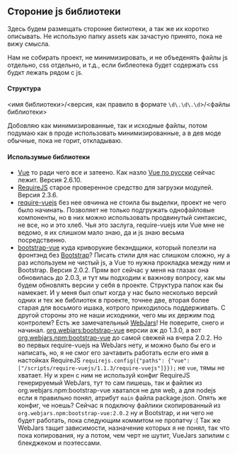 ## Стороние js библиотеки

Здесь будем размещать стороние билиотеки, а так же их коротко описывать. Не использую папку assets как
 зачастую принято, пока не вижу смысла. 
 
 Нам не собирать проект, не минимизировать, и не объеденять файлы js отдельно, css отдельно, и т.д., 
 если библеотека будет содержать css будкт лежать рядом с js. 
 
 ####  Структура
 <имя библиотеки>/<версия, как правило в формате `\d\.\d\.\d`>/<файлы библиотеки>
 
Добовляю как минимизированные, так и исходные файлы, потом подумаю как в проде использовать минимизированные,
 а в дев моде обычные, пока не горит, откладываю.
 
 #### Использумые библиотеки
 
* [Vue](https://vuejs.org/) то ради чего все и затеено. Как назло [Vue по русски](https://ru.vuejs.org/index.html)
  сейчас лежит. Версия 2.6.10.
* [RequireJS](https://requirejs.org/) старое проверенное средство для загрузки модулей. Версия 2.3.6.
* [require-vuejs](https://github.com/edgardleal/require-vuejs) без нее овчинка не стоила бы выделки, проект
 не чего было начинать. Позволяет не только подгружать однофайловые компоненты, но в них можно использовать
 продвинутый синтаксис, не все, но и это хлеб. Чья это заслуга, require-vuejs или Vue мне не ведомо, я их
 слишком мало знаю, да и js знаю весьма посредственно.
* [bootstrap-vue](https://bootstrap-vue.js.org/) куда криворукие бекэндщики, который полезли на фронтэнд без 
 [Bootstrap](https://getbootstrap.com/)? Писать стили для нас слишком сложно, ну а раз используем не чистый js,
 а Vue то нужна прокладка между ним и Bootstrap. Версия 2.0.2. Прям вот сейчас у меня на глазах она обновилась до 
 2.0.3, и тут мы подходим к важнову вопросу, как мы будем обновлять версии у себя в проекте. Структура папок как бы
 намекает. И у меня был опыт когда у нас было несколько версий одних и тех же библиотек в проекте, точнее две, 
 вторая более старая для восьмого ишака, котрого приходилось поддерживать. С другой стороны это не наши исходники,
 чего мы их держим под контролем? Есть же замечательный [WebJars](https://www.webjars.org/)! Не поверите, снего и 
 начинал. [org.webjars:bootstrap-vue](http://github.com/webjars/bootstrap-vue) версии аж до 1.3.0, а вот
 [org.webjars.npm:bootstrap-vue](https://github.com/bootstrap-vue/bootstrap-vue) до самой свежей на вчера 2.0.2. Но
 во первых require-vuejs на WebJars нету, и можно было бы его и написать, но, я не смог его зачтавить работать если его
 имя в настойках RequireJS `requirejs.config({"paths": {"vue": ["/scripts/require-vuejs/1.1.3/require-vuejs"]}});` не
 `vue`, тямы не хватает. Ну и хрен с ним не используй конфиг RequireJS генерируемый WebJars, тут то сам пишешь, так 
 и файлик из org.webjars.npm:bootstrap-vue хватался не для web, а для nodejs если я правильно понял, атрибут `main`
 файла package.json. Опять же конфиг, че ноешь? Сейчас я подключу файлики скопированный из 
 `org.webjars.npm:bootstrap-vue:2.0.2` ну и Bootstrap, и ни чего не будет работать, пока следующим коммитом не
  пропатчу :( Так же WebJars тащит зависимости, назначение которых я не понял, так что пока копирования, ну а потом,
  чем черт не шутит, VueJars запилим с блекджеком и поэтессами.  
